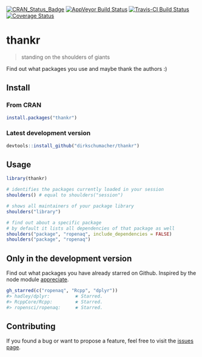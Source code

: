 
[![CRAN\_Status\_Badge](http://www.r-pkg.org/badges/version/thankr)](https://cran.r-project.org/package=thankr) [![AppVeyor Build Status](https://ci.appveyor.com/api/projects/status/github/dirkschumacher/thankr?branch=master&svg=true)](https://ci.appveyor.com/project/dirkschumacher/thankr) [![Travis-CI Build Status](https://travis-ci.org/dirkschumacher/thankr.svg?branch=master)](https://travis-ci.org/dirkschumacher/thankr) [![Coverage Status](https://img.shields.io/codecov/c/github/dirkschumacher/thankr/master.svg)](https://codecov.io/github/dirkschumacher/thankr?branch=master)

thankr
======

> standing on the shoulders of giants

Find out what packages you use and maybe thank the authors :)

Install
-------

### From CRAN

``` r
install.packages("thankr")
```

### Latest development version

``` r
devtools::install_github("dirkschumacher/thankr")
```

Usage
-----

``` r
library(thankr)
```

``` r
# identifies the packages currently loaded in your session
shoulders() # equal to shoulders("session")
```

``` r
# shows all maintainers of your package library
shoulders("library")
```

``` r
# find out about a specific package
# by default it lists all dependencies of that package as well
shoulders("package", "ropenaq", include_dependencies = FALSE)
shoulders("package", "ropenaq")
```

Only in the development version
-------------------------------

Find out what packages you have already starred on Github. Inspired by the node module [appreciate](https://github.com/musically-ut/appreciate).

``` r
gh_starred(c("ropenaq", "Rcpp", "dplyr"))
#> hadley/dplyr:         ★ Starred. 
#> RcppCore/Rcpp:        ★ Starred. 
#> ropensci/ropenaq:     ★ Starred.
```

Contributing
------------

If you found a bug or want to propose a feature, feel free to visit the [issues page](https://github.com/dirkschumacher/thankr/issues).
